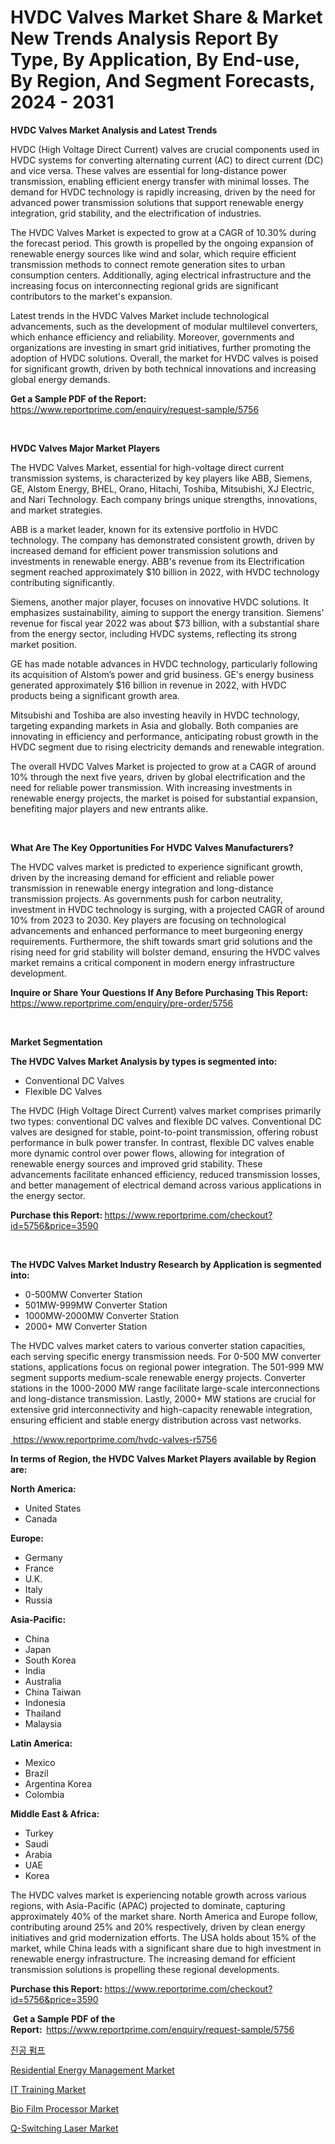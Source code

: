 <p><h1>HVDC Valves Market Share & Market New Trends Analysis Report By Type, By Application, By End-use, By Region, And Segment Forecasts, 2024 - 2031</h1></p><p><strong>HVDC Valves Market Analysis and Latest Trends</strong></p>
<p><p>HVDC (High Voltage Direct Current) valves are crucial components used in HVDC systems for converting alternating current (AC) to direct current (DC) and vice versa. These valves are essential for long-distance power transmission, enabling efficient energy transfer with minimal losses. The demand for HVDC technology is rapidly increasing, driven by the need for advanced power transmission solutions that support renewable energy integration, grid stability, and the electrification of industries.</p><p>The HVDC Valves Market is expected to grow at a CAGR of 10.30% during the forecast period. This growth is propelled by the ongoing expansion of renewable energy sources like wind and solar, which require efficient transmission methods to connect remote generation sites to urban consumption centers. Additionally, aging electrical infrastructure and the increasing focus on interconnecting regional grids are significant contributors to the market's expansion.</p><p>Latest trends in the HVDC Valves Market include technological advancements, such as the development of modular multilevel converters, which enhance efficiency and reliability. Moreover, governments and organizations are investing in smart grid initiatives, further promoting the adoption of HVDC solutions. Overall, the market for HVDC valves is poised for significant growth, driven by both technical innovations and increasing global energy demands.</p></p>
<p><strong>Get a Sample PDF of the Report:&nbsp;</strong> <a href="https://www.reportprime.com/enquiry/request-sample/5756">https://www.reportprime.com/enquiry/request-sample/5756</a></p>
<p>&nbsp;</p>
<p><strong>HVDC Valves Major Market Players</strong></p>
<p><p>The HVDC Valves Market, essential for high-voltage direct current transmission systems, is characterized by key players like ABB, Siemens, GE, Alstom Energy, BHEL, Orano, Hitachi, Toshiba, Mitsubishi, XJ Electric, and Nari Technology. Each company brings unique strengths, innovations, and market strategies.</p><p>ABB is a market leader, known for its extensive portfolio in HVDC technology. The company has demonstrated consistent growth, driven by increased demand for efficient power transmission solutions and investments in renewable energy. ABB's revenue from its Electrification segment reached approximately $10 billion in 2022, with HVDC technology contributing significantly.</p><p>Siemens, another major player, focuses on innovative HVDC solutions. It emphasizes sustainability, aiming to support the energy transition. Siemens' revenue for fiscal year 2022 was about $73 billion, with a substantial share from the energy sector, including HVDC systems, reflecting its strong market position.</p><p>GE has made notable advances in HVDC technology, particularly following its acquisition of Alstom’s power and grid business. GE's energy business generated approximately $16 billion in revenue in 2022, with HVDC products being a significant growth area.</p><p>Mitsubishi and Toshiba are also investing heavily in HVDC technology, targeting expanding markets in Asia and globally. Both companies are innovating in efficiency and performance, anticipating robust growth in the HVDC segment due to rising electricity demands and renewable integration.</p><p>The overall HVDC Valves Market is projected to grow at a CAGR of around 10% through the next five years, driven by global electrification and the need for reliable power transmission. With increasing investments in renewable energy projects, the market is poised for substantial expansion, benefiting major players and new entrants alike.</p></p>
<p>&nbsp;</p>
<p><strong>What Are The Key Opportunities For HVDC Valves Manufacturers?</strong></p>
<p><p>The HVDC valves market is predicted to experience significant growth, driven by the increasing demand for efficient and reliable power transmission in renewable energy integration and long-distance transmission projects. As governments push for carbon neutrality, investment in HVDC technology is surging, with a projected CAGR of around 10% from 2023 to 2030. Key players are focusing on technological advancements and enhanced performance to meet burgeoning energy requirements. Furthermore, the shift towards smart grid solutions and the rising need for grid stability will bolster demand, ensuring the HVDC valves market remains a critical component in modern energy infrastructure development.</p></p>
<p><strong>Inquire or Share Your Questions If Any Before Purchasing This Report:</strong> <a href="https://www.reportprime.com/enquiry/pre-order/5756">https://www.reportprime.com/enquiry/pre-order/5756</a></p>
<p>&nbsp;</p>
<p><strong>Market Segmentation</strong></p>
<p><strong>The HVDC Valves Market Analysis by types is segmented into:</strong></p>
<p><ul><li>Conventional DC Valves</li><li>Flexible DC Valves</li></ul></p>
<p><p>The HVDC (High Voltage Direct Current) valves market comprises primarily two types: conventional DC valves and flexible DC valves. Conventional DC valves are designed for stable, point-to-point transmission, offering robust performance in bulk power transfer. In contrast, flexible DC valves enable more dynamic control over power flows, allowing for integration of renewable energy sources and improved grid stability. These advancements facilitate enhanced efficiency, reduced transmission losses, and better management of electrical demand across various applications in the energy sector.</p></p>
<p><strong>Purchase this Report:&nbsp;</strong><a href="https://www.reportprime.com/checkout?id=5756&price=3590">https://www.reportprime.com/checkout?id=5756&price=3590</a></p>
<p>&nbsp;</p>
<p><strong>The HVDC Valves Market Industry Research by Application is segmented into:</strong></p>
<p><ul><li>0-500MW Converter Station</li><li>501MW-999MW Converter Station</li><li>1000MW-2000MW Converter Station</li><li>2000+ MW Converter Station</li></ul></p>
<p><p>The HVDC valves market caters to various converter station capacities, each serving specific energy transmission needs. For 0-500 MW converter stations, applications focus on regional power integration. The 501-999 MW segment supports medium-scale renewable energy projects. Converter stations in the 1000-2000 MW range facilitate large-scale interconnections and long-distance transmission. Lastly, 2000+ MW stations are crucial for extensive grid interconnectivity and high-capacity renewable integration, ensuring efficient and stable energy distribution across vast networks.</p></p>
<p><a href="https://www.reportprime.com/hvdc-valves-r5756">&nbsp;https://www.reportprime.com/hvdc-valves-r5756</a></p>
<p><strong>In terms of Region, the HVDC Valves Market Players available by Region are:</strong></p>
<p>
    <p> <strong> North America: </strong>
        <ul>
            <li>United States</li>
            <li>Canada</li>
        </ul>
        </p> 
    <p> <strong> Europe: </strong>
        <ul>
            <li>Germany</li>
            <li>France</li>
            <li>U.K.</li>
            <li>Italy</li>
            <li>Russia</li>
        </ul>
        </p> 
    <p> <strong> Asia-Pacific: </strong>
        <ul>
            <li>China</li>
            <li>Japan</li>
            <li>South Korea</li>
            <li>India</li>
            <li>Australia</li>
            <li>China Taiwan</li>
            <li>Indonesia</li>
            <li>Thailand</li>
            <li>Malaysia</li>
        </ul>
        </p> 
    <p> <strong> Latin America: </strong>
        <ul>
            <li>Mexico</li>
            <li>Brazil</li>
            <li>Argentina Korea</li>
            <li>Colombia</li>
        </ul>
        </p> 
    <p> <strong> Middle East & Africa: </strong>
        <ul>
            <li>Turkey</li>
            <li>Saudi</li>
            <li>Arabia</li>
            <li>UAE</li>
            <li>Korea</li>
        </ul>
    </p>
    </p>
<p><p>The HVDC valves market is experiencing notable growth across various regions, with Asia-Pacific (APAC) projected to dominate, capturing approximately 40% of the market share. North America and Europe follow, contributing around 25% and 20% respectively, driven by clean energy initiatives and grid modernization efforts. The USA holds about 15% of the market, while China leads with a significant share due to high investment in renewable energy infrastructure. The increasing demand for efficient transmission solutions is propelling these regional developments.</p></p>
<p><strong>Purchase this Report: </strong><a href="https://www.reportprime.com/checkout?id=5756&price=3590">https://www.reportprime.com/checkout?id=5756&price=3590</a></p>
<p>&nbsp;<strong>Get a Sample PDF of the Report:&nbsp;&nbsp;</strong><a href="https://www.reportprime.com/enquiry/request-sample/5756">https://www.reportprime.com/enquiry/request-sample/5756</a></p>
<p><strong></strong></p>
<p><p><a href="https://medium.com/@zlpjbqkb72/%EA%B8%80%EB%A1%9C%EB%B2%8C-%EC%A7%84%EA%B3%B5-%ED%8E%8C%ED%94%84-%EC%8B%9C%EC%9E%A5-%EC%A0%9C%ED%92%88-%EC%9C%A0%ED%98%95-%ED%84%B0%EB%B3%B4-%ED%8E%8C%ED%94%84-%EC%9D%B4%EC%98%A8-%ED%8E%8C%ED%94%84-%EC%8A%A4%ED%81%AC%EB%A1%A4-%ED%8E%8C%ED%94%84-%EC%B5%9C%EC%A2%85-%EC%82%AC%EC%9A%A9%EC%9E%90-%EB%B0%8F-%EC%A7%80%EC%97%AD%EC%97%90-%EB%8C%80%ED%95%9C-%EB%B6%84%EC%84%9D-%EB%B0%8F-%EC%98%88%EC%B8%A1-2024-2031-de41015e8579">진공 펌프</a></p><p><a href="https://www.linkedin.com/pulse/unlocking-growth-potential-market-strategic-analysis-residential-hqvqf?trackingId=5iSqgtrsSOqwO5H6nC%2BI7Q%3D%3D">Residential Energy Management Market</a></p><p><a href="https://www.linkedin.com/pulse/training-market-revolution-2024-2031-trends-shaping-next-decade-ssgpf?trackingId=pJSsfprqQMiT4zNgIlEOHw%3D%3D">IT Training Market</a></p><p><a href="https://issuu.com/reportprime-2/docs/bio-film-processor-market-size-2030_6ab2909967a3c3">Bio Film Processor Market</a></p><p><a href="https://issuu.com/reportprime-2/docs/q-switching-laser-market-size-2030._1fc590e2a5d72b">Q-Switching Laser Market</a></p></p>